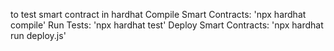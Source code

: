 

to test smart contract in hardhat
Compile Smart Contracts:
'npx hardhat compile'
Run Tests:
'npx hardhat test'
Deploy Smart Contracts:
'npx hardhat run deploy.js'

